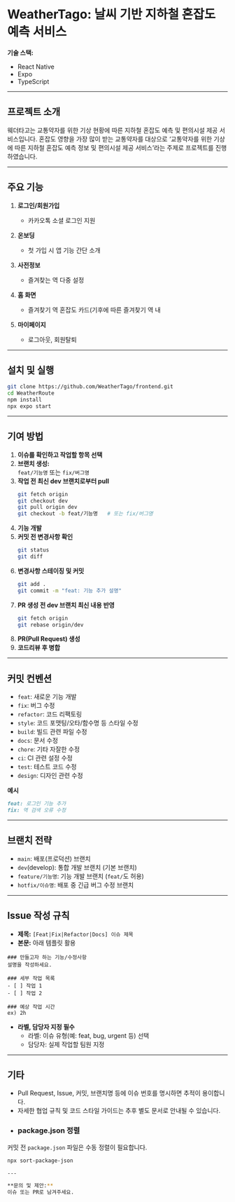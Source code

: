 # WeatherTago: 날씨 기반 지하철 혼잡도 예측 서비스

**기술 스택:**

- React Native
- Expo
- TypeScript

---

## 프로젝트 소개

웨더타고는 교통약자를 위한 기상 현황에 따른 지하철 혼잡도 예측 및 편의시설 제공 서비스입니다.
혼잡도 영향을 가장 많이 받는 교통약자를 대상으로 ‘교통약자를 위한 기상에 따른 지하철 혼잡도 예측 정보 및 편의시설 제공 서비스’라는 주제로 프로젝트를 진행하였습니다.

---

## 주요 기능

1. **로그인/회원가입**

   - 카카오톡 소셜 로그인 지원

2. **온보딩**

   - 첫 가입 시 앱 기능 간단 소개

3. **사전정보**

   - 즐겨찾는 역 다중 설정

4. **홈 화면**

   - 즐겨찾기 역 혼잡도 카드(기후에 따른 즐겨찾기 역 내

7. **마이페이지**
   - 로그아웃, 회원탈퇴


---

## 설치 및 실행

```bash
git clone https://github.com/WeatherTago/frontend.git
cd WeatherRoute
npm install
npx expo start
```

---

## 기여 방법

1. **이슈를 확인하고 작업할 항목 선택**
2. **브랜치 생성:**  
   `feat/기능명` 또는 `fix/버그명`
3. **작업 전 최신 dev 브랜치로부터 pull**
   ```bash
   git fetch origin
   git checkout dev
   git pull origin dev
   git checkout -b feat/기능명   # 또는 fix/버그명
   ```
4. **기능 개발**
5. **커밋 전 변경사항 확인**
   ```bash
   git status
   git diff
   ```
6. **변경사항 스테이징 및 커밋**
   ```bash
   git add .
   git commit -m "feat: 기능 추가 설명"
   ```
7. **PR 생성 전 dev 브랜치 최신 내용 반영**
   ```bash
   git fetch origin
   git rebase origin/dev
   ```
8. **PR(Pull Request) 생성**
9. **코드리뷰 후 병합**

---

## 커밋 컨벤션

- `feat`: 새로운 기능 개발
- `fix`: 버그 수정
- `refactor`: 코드 리팩토링
- `style`: 코드 포맷팅/오타/함수명 등 스타일 수정
- `build`: 빌드 관련 파일 수정
- `docs`: 문서 수정
- `chore`: 기타 자잘한 수정
- `ci`: CI 관련 설정 수정
- `test`: 테스트 코드 수정
- `design`: 디자인 관련 수정

**예시**

```markdown
feat: 로그인 기능 추가
fix: 역 검색 오류 수정
```

---

## 브랜치 전략

- `main`: 배포(프로덕션) 브랜치
- `dev`(develop): 통합 개발 브랜치 (기본 브랜치)
- `feature/기능명`: 기능 개발 브랜치 (`feat/`도 허용)
- `hotfix/이슈명`: 배포 중 긴급 버그 수정 브랜치

---

## Issue 작성 규칙

- **제목:** `[Feat|Fix|Refactor|Docs] 이슈 제목`
- **본문:** 아래 템플릿 활용

```
### 만들고자 하는 기능/수정사항
설명을 작성하세요.

### 세부 작업 목록
- [ ] 작업 1
- [ ] 작업 2

### 예상 작업 시간
ex) 2h
```

- **라벨, 담당자 지정 필수**
  - 라벨: 이슈 유형(예: feat, bug, urgent 등) 선택
  - 담당자: 실제 작업할 팀원 지정

---

## 기타

- Pull Request, Issue, 커밋, 브랜치명 등에 이슈 번호를 명시하면 추적이 용이합니다.
- 자세한 협업 규칙 및 코드 스타일 가이드는 추후 별도 문서로 안내될 수 있습니다.
- ### package.json 정렬
커밋 전 `package.json` 파일은 수동 정렬이 필요합니다.

```bash
npx sort-package-json

---

**문의 및 제안:**  
이슈 또는 PR로 남겨주세요.
